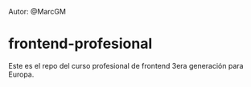 Autor: @MarcGM

frontend-profesional
====================

Este es el repo del curso profesional de frontend 3era generación para Europa.
